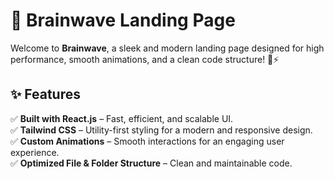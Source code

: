 # 🚀 Brainwave Landing Page

Welcome to **Brainwave**, a sleek and modern landing page designed for high performance, smooth animations, and a clean code structure! 🧠⚡

## ✨ Features

✅ **Built with React.js** – Fast, efficient, and scalable UI.  
✅ **Tailwind CSS** – Utility-first styling for a modern and responsive design.  
✅ **Custom Animations** – Smooth interactions for an engaging user experience.  
✅ **Optimized File & Folder Structure** – Clean and maintainable code.

